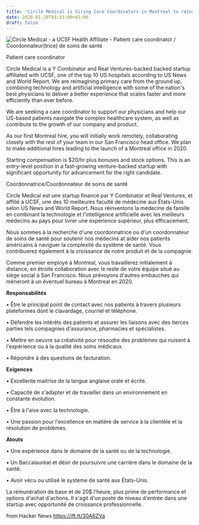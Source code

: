 ```yaml
---
title: 'Circle Medical is hiring Care Coordinators in Montreal to reinvent primary care'
date: 2020-01-20T03:53:00+01:00
draft: false
---
```


![](https://lever-client-logos.s3.amazonaws.com/bff28cf2-08fd-40e7-aa38-cb5832227a4c-1579072647169.png "Circle Medical - a UCSF Health Affiliate - Patient care coordinator / Coordonnateur(trice) de soins de santé")  

Patient care coordinator

  

Circle Medical is a Y Combinator and Real Ventures-backed backed startup affiliated with UCSF, one of the top 10 US hospitals according to US News and World Report. We are reimagining primary care from the ground up, combining technology and artificial intelligence with some of the nation's best physicians to deliver a better experience that scales faster and more efficiently than ever before.

  

We are seeking a care coordinator to support our physicians and help our US-based patients navigate the complex healthcare system, as well as contribute to the growth of our company and product.

  

As our first Montreal hire, you will initially work remotely, collaborating closely with the rest of your team in our San Francisco head office. We plan to make additional hires leading to the launch of a Montreal office in 2020.

Starting compensation is $20/hr plus bonuses and stock options. This is an entry-level position in a fast-growing venture-backed startup with significant opportunity for advancement for the right candidate.

  

Coordonnatrice/Coordonnateur de soins de santé

  

Circle Medical est une startup financé par Y Combinator et Real Ventures, et affilié à UCSF, une des 10 meilleures faculté de médecine aux États-Unis selon US News and World Report. Nous réinventons la médecine de famille en combinant la technologie et l'intelligence artificielle avec les meilleurs médecins au pays pour livrer une expérience supérieur, plus éfficacement.

  

Nous sommes à la recherche d'une coordonnatrice ou d'un coordonnateur de soins de santé pour soutenir nos médecins at aider nos patients américains à naviguer la complexité du système de santé. Vous contribuerez également à la croissance de notre produit et de la compagnie.

  

Comme premier employé à Montréal, vous travaillerez initialement à distance, en étroite collaboration avec le reste de votre équipe situé au siège social à San Francisco. Nous prévoyons d'autres embauches qui mèneront à un éventuel bureau à Montreal en 2020.

  

**Responsabilités**

  

• Être le principal point de contact avec nos patients à travers plusieurs plateformes dont le clavardage, courriel et téléphone.

• Défendre les intérêts des patients et assurer les liaisons avec des tierces parties tels compagnies d'assurance, pharmacies et spécialistes.

• Mettre en oeuvre sa créativité pour résoudre des problèmes qui nuisent à l'expérience ou à la qualité des soins médicaux.

• Répondre à des questions de facturation.

  

**Exigences**

  

• Excellente maitrise de la langue anglaise orale et écrite.

• Capacité de s'adapter et de travailler dans un environnement en constante évolution.

• Être à l'aise avec la technologie.

• Une passion pour l'excellence en matière de service à la clientèle et la résolution de problèmes.

  

**Atouts**

  

• Une expérience dans le domaine de la santé ou de la technologie.

• Un Baccalauréat et désir de poursuivre une carrière dans le domaine de la santé.

• Avoir vécu ou utilisé le système de santé aux États-Unis.

  

La rémunération de base et de 20$ l'heure, plus prime de performance et options d'achat d'actions. Il s'agit d'un poste de niveau d'entrée dans une startup avec opportunité de croissance professionnelle.

  
  
from Hacker News https://ift.tt/30A6ZVa